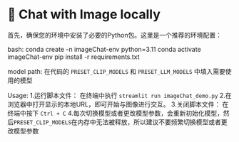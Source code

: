 # 🤖 Chat with Image locally

首先，确保您的环境中安装了必要的Python包。这里是一个推荐的环境配置：

bash:
    conda create -n imageChat-env python=3.11
    conda activate imageChat-env
    pip install -r requirements.txt  

model path:
    在代码的 `PRESET_CLIP_MODELS` 和 `PRESET_LLM_MODELS` 中填入需要使用的模型

Usage:
    1.运行脚本文件：
        在终端中执行 `streamlit run imageChat_demo.py`
    2.在浏览器中打开显示的本地URL，即可开始与图像进行交互。
    3.关闭脚本文件：
        在终端中按下 `Ctrl + C`
    4.每次切换模型或者更改模型参数，会重新初始化模型，然后`PRESET_CLIP_MODELS`在内存中无法被释放，所以建议不要频繁切换模型或者更改模型参数